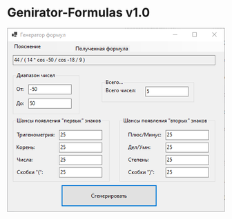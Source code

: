 # Genirator-Formulas v1.0
![Иллюстрация к проекту](https://github.com/TrewCar/Genirator-Formulas/blob/main/%D0%93%D0%B5%D0%BD%D0%B5%D1%80%D0%B0%D1%82%D0%BE%D1%80%20%D1%84%D0%BE%D1%80%D0%BC%D1%83%D0%BB%20%D0%B2%20Windows%20Forms/WinFormsApp1_8IYRWJ6HP7.png)
